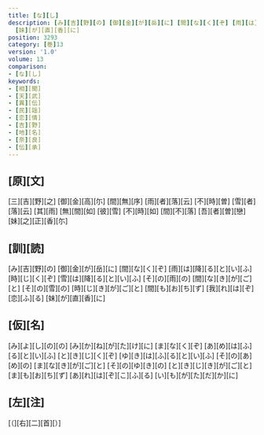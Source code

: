 ```yaml
---
title: [な][し]
description: [み][吉][野][の] [御][金][が][岳][に] [間][な][く][ぞ] [雨][は][降][る][と][い][ふ] [時][じ][く][ぞ] [雪][は][降][る][と][い][ふ] [そ][の][雨][の] [間][な][き][が][ご][と] [そ][の][雪][の] [時][じ][き][が][ご][と] [間][も][お][ち][ず] [我][れ][は][ぞ][恋][ふ][る]
  [妹][が][直][香][に]
position: 3293
category: [巻]13
version: '1.0'
volume: 13
comparison:
- [な][し]
keywords:
- [相][聞]
- [天][武]
- [異][伝]
- [民][謡]
- [恋][情]
- [吉][野]
- [地][名]
- [奈][良]
- [伝][承]
---
```


## [原][文]

[三][吉][野][之] [御][金][高][尓] [間][無][序] [雨][者][落][云] [不][時][曽] [雪][者][落][云] [其][雨] [無][間][如] [彼][雪] [不][時][如] [間][不][落] [吾][者][曽][戀] [妹][之][正][香][尓]

## [訓][読]

[み][吉][野][の] [御][金][が][岳][に] [間][な][く][ぞ] [雨][は][降][る][と][い][ふ] [時][じ][く][ぞ] [雪][は][降][る][と][い][ふ] [そ][の][雨][の] [間][な][き][が][ご][と] [そ][の][雪][の] [時][じ][き][が][ご][と] [間][も][お][ち][ず] [我][れ][は][ぞ][恋][ふ][る] [妹][が][直][香][に]

## [仮][名]

[み][よ][し][の][の] [み][か][ね][が][た][け][に] [ま][な][く][ぞ] [あ][め][は][ふ][る][と][い][ふ] [と][き][じ][く][ぞ] [ゆ][き][は][ふ][る][と][い][ふ] [そ][の][あ][め][の] [ま][な][き][が][ご][と] [そ][の][ゆ][き][の] [と][き][じ][き][が][ご][と] [ま][も][お][ち][ず] [あ][れ][は][ぞ][こ][ふ][る] [い][も][が][た][だ][か][に]

## [左][注]

[（][右][二][首][）]
